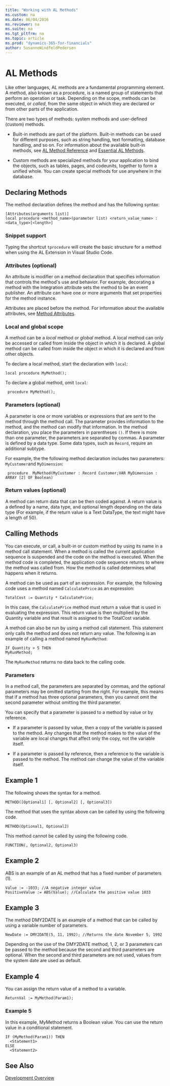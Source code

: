```yaml
---
title: "Working with AL Methods"
ms.custom: na
ms.date: 06/04/2016
ms.reviewer: na
ms.suite: na
ms.tgt_pltfrm: na
ms.topic: article
ms.prod: "dynamics-365-for-financials"
author: SusanneWindfeldPedersen
---
```

# AL Methods

Like other languages, AL methods are a fundamental programming element. A method, also known as a procedure, is a named group of statements that perform an operation or task. Depending on the scope, methods can be executed, or *called*, from the same object in which they are declared or from other parts of the application. 

There are two types of methods: system methods and user-defined (custom) methods.

- Built-in methods are part of the platform. Built-in methods can be used for different purposes, such as string handling, text formatting, database handling, and so on. For information about the available built-in methods, see [AL Method Reference](methods/devenv-al-method-reference.md) and [Essential AL Methods](devenv-essential-al-methods.md).

- Custom methods are specialized methods for your application to bind the objects, such as tables, pages, and codeunits, together to form a unified whole. You can create special methods for use anywhere in the database.

## Declaring Methods

The method declaration defines the method and has the following syntax:

```
[Attributes(arguments list)]
local procedure <method_name>(parameter list) <return_value_name> : <data_type>[<length>]
```

### Snippet support
Typing the shortcut ```tprocedure``` will create the basic structure for a method when using the AL Extension in Visual Studio Code.

### Attributes (optional)
An attribute is modifier on a method declaration that specifies information that controls the method's use and behavior. For example, decorating a method with the Integration attribute sets the method to be an event publisher. An attribute can have one or more arguments that set properties for the method instance.

Attributes are placed before the method. For information about the available attributes, see [Method Attributes](methods/devenv-method-attributes.md).

### Local and global scope
A method can be a *local* method or *global* method. A local method can only be accessed or called from inside the object in which it is declared. A global method can be called from inside the object in which it is declared and from other objects.

To declare a local method, start the declaration with `local`: 
```
local procedure MyMethod();
```
To declare a global method, omit `local`:

```
 procedure MyMethod();
```

### Parameters (optional)  
A parameter is one or more variables or expressions that are sent to the method through
the method call. The parameter provides information to the method, and the
method can modify that information. In the method declaration, you place the parameters in parentheses `()`. If there is more than one parameter, the parameters are
separated by commas. A parameter is defined by a data type. Some data types, such as `Record`, require an additional subtype.

For example, the the following method declaration includes two parameters: `MyCustomer`and `MyDimension`:
```
 procedure  MyMethod(MyCustomer : Record Customer;VAR MyDimension : ARRAY [2] OF Boolean)
```

### Return values (optional)

A method can return data that can be then coded against. A return value is a defined by a name, data type, and optional length depending on the data type (For example, if the return value is a Text DataType, the text might have a length of 50).

## <a name="CallMethod"></a>Calling Methods
You can execute, or call, a built-in or custom method by using its name in a method call statement. When a method is called the current application sequence is suspended and the code on the method is executed. When the method code is completed, the application code sequence returns to where the method was called from. How the method is called determines what happens when it returns.

A method can be used as part of an expression. For example, the following code uses a
method named `CalculatePrice` as an expression:
```
TotalCost := Quantity * CalculatePrice;
```
In this case, the `CalculatePrice` method must return a value that is used in evaluating the
expression. This return value is then multiplied by the Quantity variable and that
result is assigned to the TotalCost variable.

A method can also be run by using a method call statement. This statement
only calls the method and does not return any value. The following is an
example of calling a method named `MyRunMethod`:
```
IF Quantity > 5 THEN
MyRunMethod;
```
The `MyRunMethod` returns no data back to the calling code.

### <a name="Parameters"></a> Parameters  
In a method call, the parameters are separated by commas, and the optional parameters may be omitted starting from the right. For example, this means that if a method has three optional parameters, then you cannot omit the second parameter without omitting the third parameter.  
  
You can specify that a parameter is passed to a method by value or by reference.  
  
-   If a parameter is passed by value, then a copy of the variable is passed to the method. Any changes that the method makes to the value of the variable are local changes that affect only the copy, not the variable itself.  
  
-   If a parameter is passed by reference, then a reference to the variable is passed to the method. The method can change the value of the variable itself.  
  
<!--NAV For more information about how to specify that a parameter is passed by value or by reference, see [How to: Add a Method to a Codeunit](How-to--Add-a-Method-to-a-Codeunit.md).-->  
  
## Example 1  
 The following shows the syntax for a method.  
  
```  
METHOD([Optional1] [, Optional2] [, Optional3])  
```  
  
 The method that uses the syntax above can be called by using the following code.  
  
```  
METHOD(Optional1, Optional2)  
```  
  
 This method cannot be called by using the following code.  
  
```  
FUNCTION(, Optional2, Optional3)  
```  
  
## Example 2  
 ABS is an example of an AL method that has a fixed number of parameters \(1\).  
  
```  
Value := -1033; //A negative integer value  
PositiveValue := ABS(Value); //Calculate the positive value 1033  
```  
  
## Example 3  
 The method DMY2DATE is an example of a method that can be called by using a variable number of parameters.  
  
```  
NewDate := DMY2DATE(5, 11, 1992); //Returns the date November 5, 1992  
```  
  
 Depending on the use of the DMY2DATE method, 1, 2, or 3 parameters can be passed to the method because the second and third parameters are optional. When the second and third parameters are not used, values from the system date are used as default.  
  
## Example 4  
 You can assign the return value of a method to a variable.  
  
```  
ReturnVal := MyMethod(Param1);  
```  
  
### Example 5  
 In this example, MyMethod returns a Boolean value. You can use the return value in a conditional statement.  
  
```  
IF (MyMethod(Param1)) THEN  
  <Statement1>  
ELSE  
  <Statement2>  
```

## See Also
[Development Overview](devenv-dev-overview.md)  